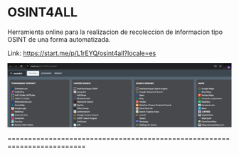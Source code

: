 OSINT4ALL
================
Herramienta online para la realizacion de recoleccion de informacion tipo OSINT de una forma automatizada.

Link: https://start.me/p/L1rEYQ/osint4all?locale=es

![Diagrama explicativo](./image.png)

=========================================================================
